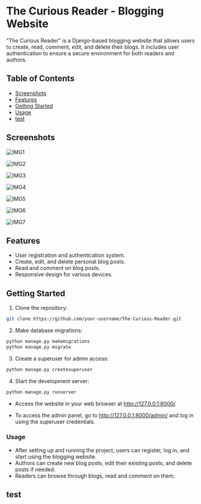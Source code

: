 # The Curious Reader - Blogging Website

"The Curious Reader" is a Django-based blogging website that allows users to create, read, comment, edit, and delete their blogs. It includes user authentication to ensure a secure environment for both readers and authors.

## Table of Contents

- [Screenshots](#screenshots)
- [Features](#features)
- [Getting Started](#getting-started)
- [Usage](#usage)
- [test](#test)




## Screenshots

![IMG1](https://github.com/safeeras042/Blog_Project/assets/134996928/255cefd4-edec-43c5-913a-e9768ab54965)

![IMG2](https://github.com/safeeras042/Blog_Project/assets/134996928/c6478477-b863-4ec0-a9d7-33c9fac228f0)


![IMG3](https://github.com/safeeras042/Blog_Project/assets/134996928/1e4a9316-8028-4b7d-9e3b-d8e7252e9572)



![IMG4](https://github.com/safeeras042/Blog_Project/assets/134996928/3ad6e6fc-c171-40f8-9e70-883f604de259)



![IMG5](https://github.com/safeeras042/Blog_Project/assets/134996928/1d1dd4ef-9ee2-4ed3-a2ea-70b74f7bd8e4)


![IMG6](https://github.com/safeeras042/Blog_Project/assets/134996928/55c4c325-6b57-4e2f-9020-785546df19e5)

![IMG7](https://github.com/safeeras042/Blog_Project/assets/134996928/375404b2-95f8-4757-8cec-b4cca98c9b24)




## Features

- User registration and authentication system.
- Create, edit, and delete personal blog posts.
- Read and comment on blog posts.
- Responsive design for various devices.

## Getting Started

1. Clone the repository:

```bash
git clone https://github.com/your-username/The-Curious-Reader.git
````
2. Make database migrations:
```bash
python manage.py makemigrations
python manage.py migrate
```
3. Create a superuser for admin access:
```bash
python manage.py createsuperuser
```
4. Start the development server:
```bash
python manage.py runserver
```
* Access the website in your web browser at http://127.0.0.1:8000/.

* To access the admin panel, go to http://127.0.0.1:8000/admin/ and log in using the superuser credentials.

### Usage

* After setting up and running the project, users can register, log in, and start using the blogging website.
* Authors can create new blog posts, edit their existing posts, and delete posts if needed.
* Readers can browse through blogs, read and comment on them.

## test
